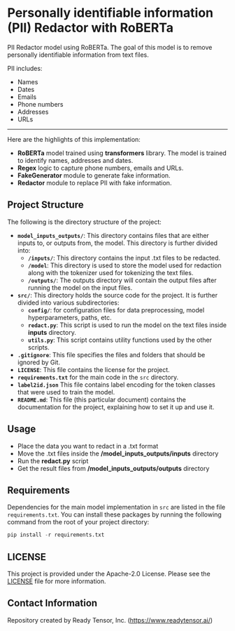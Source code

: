 # Personally identifiable information (PII) Redactor with RoBERTa

PII Redactor model using RoBERTa. The goal of this model is to remove personally identifiable information from text files.

PII includes:

- Names
- Dates
- Emails
- Phone numbers
- Addresses
- URLs

---
Here are the highlights of this implementation: <br/>

- **RoBERTa** model trained using **transformers** library. The model is trained to identify names, addresses and dates.
- **Regex** logic to capture phone numbers, emails and URLs.
- **FakeGenerator** module to generate fake information.
- **Redactor** module to replace PII with fake information.

## Project Structure

The following is the directory structure of the project:

- **`model_inputs_outputs/`**: This directory contains files that are either inputs to, or outputs from, the model. This directory is further divided into:
  - **`/inputs/`**: This directory contains the input .txt files to be redacted. 
  - **`/model`**: This directory is used to store the model used for redaction along with the tokenizer used for tokenizing the text files.
  - **`/outputs/`**: The outputs directory will contain the output files after running the model on the input files.
- **`src/`**: This directory holds the source code for the project. It is further divided into various subdirectories:
  - **`config/`**: for configuration files for data preprocessing, model hyperparameters, paths, etc.
  - **`redact.py`**: This script is used to run the model on the text files inside **inputs** directory.
  - **`utils.py`**: This script contains utility functions used by the other scripts.
- **`.gitignore`**: This file specifies the files and folders that should be ignored by Git.
- **`LICENSE`**: This file contains the license for the project.
- **`requirements.txt`** for the main code in the `src` directory.
- **`label2id.json`** This file contains label encoding for the token classes that were used to train the model.
- **`README.md`**: This file (this particular document) contains the documentation for the project, explaining how to set it up and use it.

## Usage

- Place the data you want to redact in a .txt format
- Move the .txt files inside the **/model_inputs_outputs/inputs** directory
- Run the **redact.py** script
- Get the result files from **/model_inputs_outputs/outputs** directory


## Requirements

Dependencies for the main model implementation in `src` are listed in the file `requirements.txt`.
You can install these packages by running the following command from the root of your project directory:

```python
pip install -r requirements.txt
```

## LICENSE

This project is provided under the Apache-2.0 License. Please see the [LICENSE](LICENSE) file for more information.

## Contact Information

Repository created by Ready Tensor, Inc. (https://www.readytensor.ai/)
